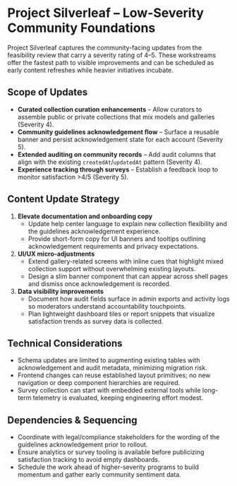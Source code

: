# Project Silverleaf – Low-Severity Community Foundations

Project Silverleaf captures the community-facing updates from the feasibility review that carry a severity rating of 4–5. These workstreams offer the fastest path to visible improvements and can be scheduled as early content refreshes while heavier initiatives incubate.

## Scope of Updates
- **Curated collection curation enhancements** – Allow curators to assemble public or private collections that mix models and galleries (Severity 4).
- **Community guidelines acknowledgement flow** – Surface a reusable banner and persist acknowledgement state for each account (Severity 5).
- **Extended auditing on community records** – Add audit columns that align with the existing `createdAt`/`updatedAt` pattern (Severity 4).
- **Experience tracking through surveys** – Establish a feedback loop to monitor satisfaction >4/5 (Severity 5).

## Content Update Strategy
1. **Elevate documentation and onboarding copy**
   - Update help center language to explain new collection flexibility and the guidelines acknowledgement experience.
   - Provide short-form copy for UI banners and tooltips outlining acknowledgement requirements and privacy expectations.
2. **UI/UX micro-adjustments**
   - Extend gallery-related screens with inline cues that highlight mixed collection support without overwhelming existing layouts.
   - Design a slim banner component that can appear across shell pages and dismiss once acknowledgement is recorded.
3. **Data visibility improvements**
   - Document how audit fields surface in admin exports and activity logs so moderators understand accountability touchpoints.
   - Plan lightweight dashboard tiles or report snippets that visualize satisfaction trends as survey data is collected.

## Technical Considerations
- Schema updates are limited to augmenting existing tables with acknowledgement and audit metadata, minimizing migration risk.
- Frontend changes can reuse established layout primitives; no new navigation or deep component hierarchies are required.
- Survey collection can start with embedded external tools while long-term telemetry is evaluated, keeping engineering effort modest.

## Dependencies & Sequencing
- Coordinate with legal/compliance stakeholders for the wording of the guidelines acknowledgement prior to rollout.
- Ensure analytics or survey tooling is available before publicizing satisfaction tracking to avoid empty dashboards.
- Schedule the work ahead of higher-severity programs to build momentum and gather early community sentiment data.

